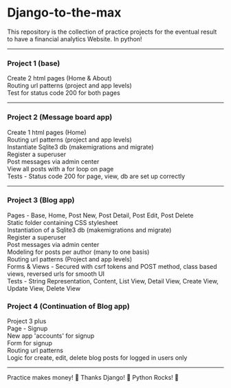 # Django-to-the-max

This repository is the collection of practice projects for the eventual result to have a financial analytics Website. In python!
- - - -
### Project 1 (base) ### 
  Create 2 html pages (Home & About) \
  Routing url patterns (project and app levels) \
  Test for status code 200 for both pages 
- - - -
### Project 2 (Message board app) ### 
  Create 1 html pages (Home) \
  Routing url patterns (project and app levels) \
  Instantiate Sqlite3 db (makemigrations and migrate) \
  Register a superuser \
  Post messages via admin center \
  View all posts with a for loop on page \
  Tests - Status code 200 for page, view, db are set up correctly 
- - - -
### Project 3 (Blog app) ### 
  Pages - Base, Home, Post New, Post Detail, Post Edit, Post Delete \
  Static folder containing CSS stylesheet \
  Instantiation of a Sqlite3 db (makemigrations and migrate) \
  Register a superuser \
  Post messages via admin center \
  Modeling for posts per author (many to one basis) \
  Routing url patterns (Project and app levels) \
  Forms & Views - Secured with csrf tokens and POST method, class based views, reversed urls for smooth UI \
  Tests - String Representation, Content, List View, Detail View, Create View, Update View, Delete View 
  
### Project 4 (Continuation of Blog app) ### 
  Project 3 plus \
  Page - Signup \
  New app 'accounts' for signup \
  Form for signup \
  Routing url patterns \
  Logic for create, edit, delete blog posts for logged in users only
  
  
  
  
  
  
  
  - - - -

Practice makes money! :muscle:
Thanks Django! :pray:
Python Rocks! :bow:



